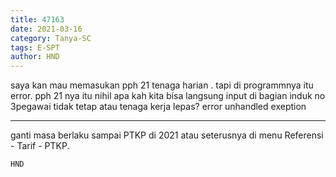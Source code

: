 ```yaml
---
title: 47163
date: 2021-03-16
category: Tanya-SC
tags: E-SPT
author: HND
---
```


saya kan mau memasukan pph 21 tenaga harian . tapi di programmnya itu error. pph 21 nya itu nihil apa kah kita bisa langsung input di bagian induk no 3pegawai tidak tetap atau tenaga kerja lepas? error unhandled exeption

---

ganti masa berlaku sampai PTKP di 2021 atau seterusnya di menu Referensi - Tarif - PTKP.

`HND`
